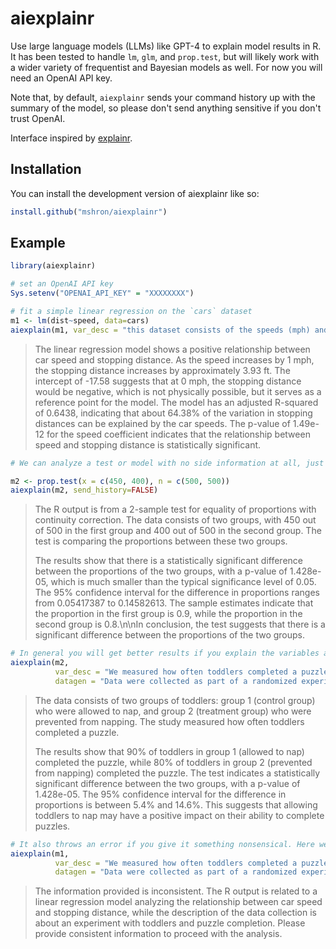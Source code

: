
# aiexplainr

<!-- badges: start -->
<!-- badges: end -->

Use large language models (LLMs) like GPT-4 to explain model results in R. It has been tested to handle `lm`, `glm`, and `prop.test`, but will likely work with a wider variety of frequentist and Bayesian models as well. For now you will need an OpenAI API key.

Note that, by default, `aiexplainr` sends your command history up with the summary of the model, so please don't send anything sensitive if you don't trust OpenAI.

Interface inspired by [explainr](https://github.com/hilaryparker/explainr).

## Installation

You can install the development version of aiexplainr like so:

``` r
install.github("mshron/aiexplainr")
```

## Example


``` r
library(aiexplainr)

# set an OpenAI API key
Sys.setenv("OPENAI_API_KEY" = "XXXXXXXX")

# fit a simple linear regression on the `cars` dataset
m1 <- lm(dist~speed, data=cars)
aiexplain(m1, var_desc = "this dataset consists of the speeds (mph) and stopping distances (ft) for cars collected during a test")
```
> The linear regression model shows a positive relationship between car speed and stopping distance. As the speed increases by 1 mph, the stopping distance increases by approximately 3.93 ft. The intercept of -17.58 suggests that at 0 mph, the stopping distance would be negative, which is not physically possible, but it serves as a reference point for the model. The model has an adjusted R-squared of 0.6438, indicating that about 64.38% of the variation in stopping distances can be explained by the car speeds. The p-value of 1.49e-12 for the speed coefficient indicates that the relationship between speed and stopping distance is statistically significant.

```r
# We can analyze a test or model with no side information at all, just based on the summary that the model provides.

m2 <- prop.test(x = c(450, 400), n = c(500, 500))
aiexplain(m2, send_history=FALSE)

```
> The R output is from a 2-sample test for equality of proportions with continuity correction. The data consists of two groups, with 450 out of 500 in the first group and 400 out of 500 in the second group. The test is comparing the proportions between these two groups.
> 
> The results show that there is a statistically significant difference between the proportions of the two groups, with a p-value of 1.428e-05, which is much smaller than the typical significance level of 0.05. The 95% confidence interval for the difference in proportions ranges from 0.05417387 to 0.14582613. The sample estimates indicate that the proportion in the first group is 0.9, while the proportion in the second group is 0.8.\n\nIn conclusion, the test suggests that there is a significant difference between the proportions of the two groups.

```r
# In general you will get better results if you explain the variables and/or data generating process, since the LLM will use units and/or reasonable understanding of the phenomena to flesh out the description
aiexplain(m2, 
          var_desc = "We measured how often toddlers completed a puzzle", 
          datagen = "Data were collected as part of a randomized experiment; group 1 were toddlers who were allowed to nap (the control group) and group 2 were prevented from napping (the treatment group)")
```
> The data consists of two groups of toddlers: group 1 (control group) who were allowed to nap, and group 2 (treatment group) who were prevented from napping. The study measured how often toddlers completed a puzzle. 
> 
> The results show that 90% of toddlers in group 1 (allowed to nap) completed the puzzle, while 80% of toddlers in group 2 (prevented from napping) completed the puzzle. The test indicates a statistically significant difference between the two groups, with a p-value of 1.428e-05. The 95% confidence interval for the difference in proportions is between 5.4% and 14.6%. This suggests that allowing toddlers to nap may have a positive impact on their ability to complete puzzles.

```r
# It also throws an error if you give it something nonsensical. Here we are giving it the first model, but with the toddler description.
aiexplain(m1, 
          var_desc = "We measured how often toddlers completed a puzzle", 
          datagen = "Data were collected as part of a randomized experiment; group 1 were toddlers who were allowed to nap (the control group) and group 2 were prevented from napping (the treatment group)")
```
> The information provided is inconsistent. The R output is related to a linear regression model analyzing the relationship between car speed and stopping distance, while the description of the data collection is about an experiment with toddlers and puzzle completion. Please provide consistent information to proceed with the analysis.
```

